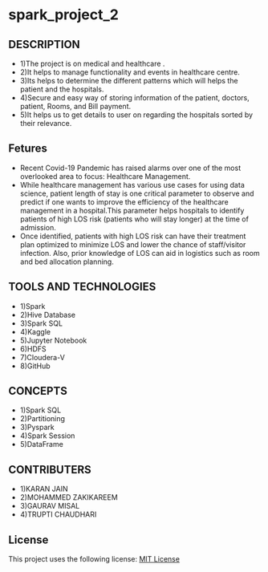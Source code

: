 # spark_project_2
## DESCRIPTION
* 1)The project is on medical and healthcare .
* 2)It helps to manage functionality and events in healthcare centre.
* 3)Its helps to determine the different patterns which will helps the patient and the hospitals.
* 4)Secure and easy way of storing information of the patient, doctors, patient, Rooms, and Bill payment.
* 5)It helps us to get details to user on regarding the hospitals sorted by their relevance.

## Fetures
* Recent Covid-19 Pandemic has raised alarms over one of the most overlooked area to focus: Healthcare Management. 
* While healthcare management has various use cases for using data science, patient length of stay is one critical parameter to observe and predict if one wants to improve the efficiency of the healthcare management in a hospital.This parameter helps hospitals to identify patients of high LOS risk (patients who will stay longer) at the time of admission. 
* Once identified, patients with high LOS risk can have their treatment plan optimized to minimize LOS and lower the chance of staff/visitor infection. Also, prior knowledge of LOS can aid in logistics such as room and bed allocation planning.

## TOOLS AND TECHNOLOGIES
* 1)Spark
* 2)Hive Database
* 3)Spark SQL
* 4)Kaggle
* 5)Jupyter Notebook
* 6)HDFS
* 7)Cloudera-V
* 8)GitHub

## CONCEPTS 
* 1)Spark SQL
* 2)Partitioning
* 3)Pyspark
* 4)Spark Session
* 5)DataFrame

## CONTRIBUTERS
* 1)KARAN JAIN
* 2)MOHAMMED ZAKIKAREEM
* 3)GAURAV MISAL
* 4)TRUPTI CHAUDHARI

## License
This project uses the following license: [MIT License](LICENSE)
